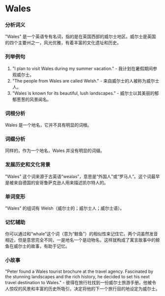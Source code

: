 # Wales

### 分析词义

  

"Wales" 是一个英语专有名词，指的是在英国西部的威尔士地区。威尔士是英国的四个主要州之一，风光优雅，有着丰富的文化遗址和历史。

  

### 列举例句

  

1.  "I plan to visit Wales during my summer vacation." - 我计划在暑假期间参观威尔士。
2.  "The people from Wales are called Welsh." - 来自威尔士的人被称为威尔士人。
3.  "Wales is known for its beautiful, lush landscapes." - 威尔士以其美丽的郁郁葱葱的风景闻名。

  

### 词根分析

  

Wales 是一个地名，它并不具有明显的词根。

  

### 词缀分析

  

同样的，作为一个地名，Wales 并没有明显的词缀。

  

### 发展历史和文化背景

  

"Wales" 这个词来源于古英语“wealas”，意思是“外国人”或“罗马人”。这个词最早是被来自德国的安哥鲁萨克逊人用来描述凯尔特人的。

  

### 单词变形

  

"Wales" 的组词有 Welsh（威尔士的；威尔士人；威尔士语）。

  

### 记忆辅助

  

你可以通过和“whale”这个词（意为“鲸鱼”）的相似性来记住它。两个词虽然发音相近，但是意思完全不同，一是地名一个是动物名，这样就构成了寓言故事中的鲸鱼在威尔士的故事，有助于记忆。

  

### 小故事

  

"Peter found a Wales tourist brochure at the travel agency. Fascinated by the stunning landscapes and the rich history, he decided to set his next travel destination to Wales." - 彼得在旅行社找到一份威尔士旅游手册。他被令人惊叹的风景和丰富的历史所吸引，决定将他的下一个旅行目的地设定为威尔士。

